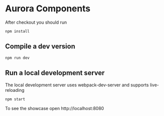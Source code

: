 # Aurora Components

After checkout you should run

```
npm install
```

## Compile a dev version

```
npm run dev
```

## Run a local development server

The local development server uses webpack-dev-server and supports live-reloading

```
npm start
```

To see the showcase open http://localhost:8080